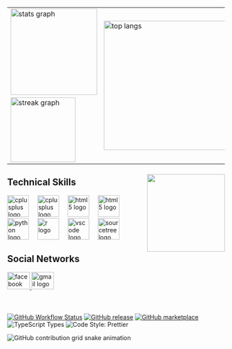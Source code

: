 

###
<div align="center">

  <table>
    <tr>
      <td><img src="https://github-readme-stats.vercel.app/api?username=baolong2308&theme=vue-dark&show_icons=true&hide_border=true&count_private=true" height="200" alt="stats graph" /></td>
      <td rowspan="2"><img src="https://github-readme-stats.vercel.app/api/top-langs/?username=baolong2308&layout=pie&theme=vue-dark&show_icons=true&hide_border=true&count_private=true" height="300" alt="top langs" /></td>
    </tr>
    <tr>
      <td><img src="https://nirzak-streak-stats.vercel.app/?user=baolong2308&theme=dark&hide_border=false" height="150" alt="streak graph" /></td>
    </tr>
  </table>

</div>






###

<img align="right" height="180" src="https://github.com/user-attachments/assets/8609b600-7fec-49c0-ba9e-fb08b249128a"  />


###
<h2 align="left">Technical Skills </h2>
<div align="left">
  
  <img src="https://cdn.jsdelivr.net/gh/devicons/devicon/icons/cplusplus/cplusplus-original.svg" height="50" alt="cplusplus logo"  />
  <img width="12" />
  <img src="https://cdn.jsdelivr.net/gh/devicons/devicon/icons/c/c-original.svg" height="50" alt="cplusplus logo"  />
  <img width="12" />
  <img src="https://cdn.jsdelivr.net/gh/devicons/devicon/icons/html5/html5-original.svg" height="50" alt="html5 logo"  />
  <img width="12" />
  <img src="https://cdn.jsdelivr.net/gh/devicons/devicon/icons/css3/css3-original.svg" height="50" alt="html5 logo"  />
  <img width="12" />
  <img src="https://cdn.jsdelivr.net/gh/devicons/devicon/icons/python/python-original.svg" height="50" alt="python logo"  />
  <img width="12" />
  <img src="https://cdn.jsdelivr.net/gh/devicons/devicon/icons/r/r-original.svg" height="50" alt="r logo"  />
  <img width="12" />
  <img src="https://cdn.jsdelivr.net/gh/devicons/devicon/icons/vscode/vscode-original.svg" height="50" alt="vscode logo"  />
  <img width="12" />
  <img src="https://cdn.jsdelivr.net/gh/devicons/devicon/icons/sourcetree/sourcetree-original-wordmark.svg" height="50" alt="sourcetree logo"  />
  <img width="12" />

</div>

###
<h2 align="left"> Social Networks</h2>
<div align="left">
  <a href="https://www.facebook.com/baolong238" target="_blank">
    <img src="https://raw.githubusercontent.com/maurodesouza/profile-readme-generator/master/src/assets/icons/social/facebook/default.svg" width="52" height="40" alt="facebook logo" />
  </a>


  <a href="mailto:long.pham2004@hcmut.edu.vn">
    <img src="https://raw.githubusercontent.com/maurodesouza/profile-readme-generator/master/src/assets/icons/social/gmail/default.svg" width="52" height="40" alt="gmail logo" />
  </a>
</div>



###

<br clear="both">


[![GitHub Workflow Status](https://img.shields.io/github/actions/workflow/status/platane/platane/main.yml?label=action&style=flat-square)](https://github.com/Platane/Platane/actions/workflows/main.yml)
[![GitHub release](https://img.shields.io/github/release/platane/snk.svg?style=flat-square)](https://github.com/platane/snk/releases/latest)
[![GitHub marketplace](https://img.shields.io/badge/marketplace-snake-blue?logo=github&style=flat-square)](https://github.com/marketplace/actions/generate-snake-game-from-github-contribution-grid)
![TypeScript Types](https://img.shields.io/npm/types/typescript?style=flat-square)
![Code Style: Prettier](https://img.shields.io/badge/code_style-prettier-ff69b4.svg?style=flat-square)

<picture>
  <source media="(prefers-color-scheme: dark)" srcset="https://raw.githubusercontent.com/platane/snk/output/github-contribution-grid-snake-dark.svg" />
  <source media="(prefers-color-scheme: light)" srcset="https://raw.githubusercontent.com/platane/snk/output/github-contribution-grid-snake.svg" />
  <img alt="GitHub contribution grid snake animation" src="https://raw.githubusercontent.com/platane/baolong2308/output/github-contribution-grid-snake.svg" />
</picture>



###
